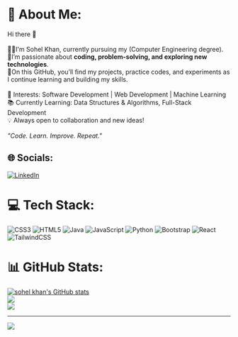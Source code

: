 
# 💫 About Me:
 Hi there 👋<br><br>🧑‍💻I'm Sohel Khan, currently pursuing my (Computer Engineering degree).  <br>📍I’m passionate about **coding, problem-solving, and exploring new technologies**.  <br>📌On this GitHub, you’ll find my projects, practice codes, and experiments as I continue learning and building my skills.  <br><br>🚀 Interests: Software Development | Web Development | Machine Learning  <br>📚 Currently Learning: Data Structures & Algorithms, Full-Stack Development  <br>💡 Always open to collaboration and new ideas!  <br><br>*"Code. Learn. Improve. Repeat."*<br>


## 🌐 Socials:
[![LinkedIn](https://img.shields.io/badge/LinkedIn-%230077B5.svg?logo=linkedin&logoColor=white)](https://linkedin.com/in/sohel-khan-0095a1315) 

# 💻 Tech Stack:
![CSS3](https://img.shields.io/badge/css3-%231572B6.svg?style=for-the-badge&logo=css3&logoColor=white) ![HTML5](https://img.shields.io/badge/html5-%23E34F26.svg?style=for-the-badge&logo=html5&logoColor=white) ![Java](https://img.shields.io/badge/java-%23ED8B00.svg?style=for-the-badge&logo=openjdk&logoColor=white) ![JavaScript](https://img.shields.io/badge/javascript-%23323330.svg?style=for-the-badge&logo=javascript&logoColor=%23F7DF1E) ![Python](https://img.shields.io/badge/python-3670A0?style=for-the-badge&logo=python&logoColor=ffdd54) ![Bootstrap](https://img.shields.io/badge/bootstrap-%238511FA.svg?style=for-the-badge&logo=bootstrap&logoColor=white) ![React](https://img.shields.io/badge/react-%2320232a.svg?style=for-the-badge&logo=react&logoColor=%2361DAFB) ![TailwindCSS](https://img.shields.io/badge/tailwindcss-%2338B2AC.svg?style=for-the-badge&logo=tailwind-css&logoColor=white)
# 📊 GitHub Stats:
[![sohel khan's GitHub stats](https://github-readme-stats.vercel.app/api?username=sohelkhan006&show_icons=true&theme=radical )](https://github.com/sohelkhan006/github-readme-stats)<br/>
![](https://nirzak-streak-stats.vercel.app/?user=sohelkhan006&theme=dark&hide_border=false)<br/>
![](https://github-readme-stats.vercel.app/api/top-langs/?username=sohelkhan006&theme=dark&hide_border=false&include_all_commits=false&count_private=false&layout=compact)


---
[![](https://visitcount.itsvg.in/api?id=sohelkhan006&icon=0&color=0)](https://visitcount.itsvg.in)

<!-- Proudly created with GPRM ( https://gprm.itsvg.in ) -->
